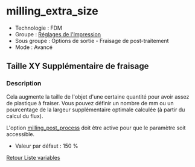 # milling_extra_size

* Technologie : FDM
* Groupe : [Réglages de l'Impression](../print_settings/print_settings.md)
* Sous groupe : Options de sortie - Fraisage de post-traitement
* Mode : Avancé

## Taille XY Supplémentaire de fraisage

### Description

Cela augmente la taille de l'objet d'une certaine quantité pour avoir assez de plastique à fraiser. Vous pouvez définir un nombre de mm ou un pourcentage de la largeur supplémentaire optimale calculée (à partir du calcul du flux).

L'option [milling_post_process](milling_post_process.md) doit être active pour que le paramètre soit accessible.

* Valeur par défaut : 150 %

[Retour Liste variables](variable_list.md)